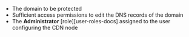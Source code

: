 * The domain to be protected
* Sufficient access permissions to edit the DNS records of the domain
* The **Administrator** [role][user-roles-docs] assigned to the user configuring the CDN node

